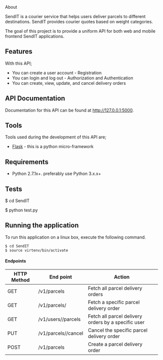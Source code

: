 About

SendIT is a courier service that helps users deliver parcels to different destinations. SendIT
provides courier quotes based on weight categories.

The goal of this project is to provide a uniform API for both web and mobile frontend SendIT applications.
## Features
With this API;
- You can create a user account - Registration
- You can login and log out - Authorization and Authentication
- You can create, view, update, and cancel delivery orders
## API Documentation
Documentation for this API can be found at http://127.0.0.1:5000.
## Tools
Tools used during the development of this API are;
- [Flask](http://flask.pocoo.org/) - this is a python micro-framework

## Requirements
- Python 2.7.1x+. preferably use Python 3.x.x+
## Tests
   $ cd SendIT 
   
   $ python test.py

## Running the application
To run this application on a linux box, execute the following command.

    $ cd SendIT
    $ source virtenv/bin/activate
    
#### Endpoints 
HTTP Method|End point | Action
-----------|----------|-----------------------------------------
GET | /v1/parcels |  Fetch all parcel delivery orders
GET | /v1/parcels/<parcelid> | Fetch a specific parcel delivery order
GET | /v1/users/<userid>/parcels  | Fetch all parcel delivery orders by a specific user
PUT | /v1/parcels/<parcelid>/cancel | Cancel the specific parcel delivery order
POST| /v1/parcels | Create a parcel delivery order
